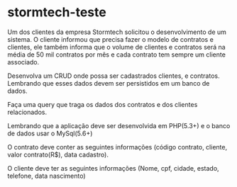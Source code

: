 # stormtech-teste

Um dos clientes da empresa Stormtech solicitou o desenvolvimento de um sistema. O cliente informou que precisa fazer o modelo de contratos e clientes, ele também informa que o volume de clientes e contratos será na média de 50 mil contratos por mês e cada contrato tem sempre um cliente associado.

Desenvolva um CRUD onde possa ser cadastrados clientes, e contratos. Lembrando que esses dados devem ser persistidos em um banco de dados.

Faça uma query que traga os dados dos contratos e dos clientes relacionados.

Lembrando que a aplicação deve ser desenvolvida em PHP(5.3+) e o banco de dados usar o MySql(5.6+)

O contrato deve conter as seguintes informações (código contrato, cliente, valor contrato(R$), data cadastro).

O cliente deve ter as seguintes informações (Nome, cpf, cidade, estado, telefone, data nascimento)
